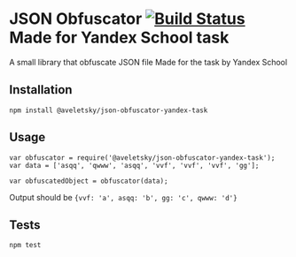 JSON Obfuscator [![Build Status](https://travis-ci.org/Aveletsky/css-obfuscator.svg?branch=master)](https://travis-ci.org/Aveletsky/css-obfuscator)
Made for Yandex School task
=========

A small library that obfuscate JSON file
Made for the task by Yandex School

## Installation

  `npm install @aveletsky/json-obfuscator-yandex-task`

## Usage

    var obfuscator = require('@aveletsky/json-obfuscator-yandex-task');
    var data = ['asqq', 'qwww', 'asqq', 'vvf', 'vvf', 'vvf', 'gg'];

    var obfuscatedObject = obfuscator(data);
  
  
  Output should be `{vvf: 'a', asqq: 'b', gg: 'c', qwww: 'd'}`


## Tests

  `npm test`
